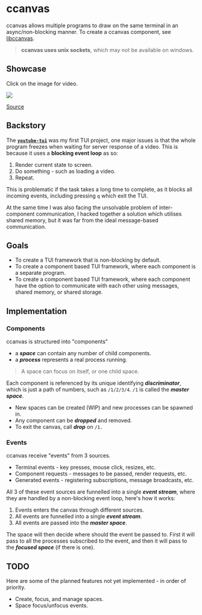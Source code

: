 # ccanvas

ccanvas allows multiple programs to draw on the same terminal in an async/non-blocking manner. To create a ccanvas component, see [libccanvas](https://github.com/Siriusmart/libccanvas).

> **ccanvas uses unix sockets**, which may not be available on windows.

## Showcase

Click on the image for video.

[![](https://gmtex.siri.sh/api/usercontent/v1/file/id/1/tex/Dump/Showcases/ccanvas-snake.png)](https://gmtex.siri.sh/fs/1/Dump/Showcases/ccanvas-snake.webm)

[Source](https://github.com/Siriusmart/libccanvas/tree/master/examples/snake)

## Backstory

The [**`youtube-tui`**](https://github.com/Siriusmart/youtube-tui/) was my first TUI project, one major issues is that the whole program freezes when waiting for server response of a video. This is because it uses a **blocking event loop** as so:

1. Render current state to screen.
2. Do something - such as loading a video.
3. Repeat.

This is problematic if the task takes a long time to complete, as it blocks all incoming events, including pressing `q` which exit the TUI.

At the same time I was also facing the unsolvable problem of inter-component communication, I hacked together a solution which utilises shared memory, but it was far from the ideal message-based communication.

## Goals

- To create a TUI framework that is non-blocking by default.
- To create a component based TUI framework, where each component is a separate program.
- To create a component based TUI framework, where each component have the option to communicate with each other using messages, shared memory, or shared storage.

## Implementation

### Components

ccanvas is structured into "components"

- a ***space*** can contain any number of child components.
- a ***process*** represents a real process running.

> A space can focus on itself, or one child space.

Each component is referenced by its unique identifying ***discriminator***, which is just a path of numbers, such as `/1/2/3/4`. `/1` is called the ***master space***.

- New spaces can be created (WIP) and new processes can be spawned in.
- Any component can be ***dropped*** and removed.
- To exit the canvas, call ***drop*** on `/1.`

### Events

ccanvas receive "events" from 3 sources.

- Terminal events - key presses, mouse click, resizes, etc.
- Component requests - messages to be passed, render requests, etc.
- Generated events - registering subscriptions, message broadcasts, etc.

All 3 of these event sources are funnelled into a single ***event stream***, where they are handled by a non-blocking event loop, here's how it works:

1. Events enters the canvas through different sources.
2. All events are funnelled into a single ***event stream***.
3. All events are passed into the ***master space***.

The space will then decide where should the event be passed to. First it will pass to all the processes subscribed to the event, and then it will pass to the ***focused space*** (if there is one).

## TODO

Here are some of the planned features not yet implemented - in order of priority.

- Create, focus, and manage spaces.
- Space focus/unfocus events.
